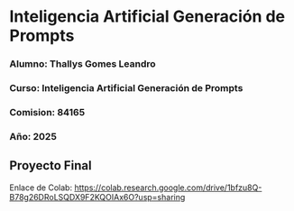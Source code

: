 # Inteligencia Artificial Generación de Prompts

### Alumno: Thallys Gomes Leandro
### Curso: Inteligencia Artificial Generación de Prompts
### Comision: 84165
### Año: 2025

## Proyecto Final
Enlace de Colab:
https://colab.research.google.com/drive/1bfzu8Q-B78g26DRoLSQDX9F2KQOIAx6O?usp=sharing
